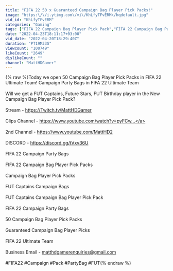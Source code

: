 ```yaml
---
title: "FIFA 22 50 x Guaranteed Campaign Bag Player Pick Packs!"
image: "https:\/\/i.ytimg.com\/vi\/KhLfyTFvERM\/hqdefault.jpg"
vid_id: "KhLfyTFvERM"
categories: "Gaming"
tags: ["FIFA 22 Campaign Bag Player Pick Pack","FIFA 22 Campaign Bag Packs","50 Campaign Bag Player Pick Packs"]
date: "2022-04-23T18:11:17+03:00"
vid_date: "2022-04-20T18:29:40Z"
duration: "PT19M33S"
viewcount: "100749"
likeCount: "2649"
dislikeCount: ""
channel: "MattHDGamer"
---
```

{% raw %}Today we open 50 Campaign Bag Player Pick Packs in FIFA 22 Ultimate Team! Campaign Party Bags in FIFA 22 Ultimate Team<br /><br />Will we get a FUT Captains, Future Stars, FUT Birthday player in the New Campaign Bag Player Pick Pack? <br /><br />Stream - <a rel="nofollow" target="blank" href="https://Twitch.tv/MattHDGamer">https://Twitch.tv/MattHDGamer</a> <br /><br />Clips Channel - <a rel="nofollow" target="blank" href="https://www.youtube.com/watch?v=pyFCw...">https://www.youtube.com/watch?v=pyFCw...</a><br /><br />2nd Channel - <a rel="nofollow" target="blank" href="https://www.youtube.com/MattHD2">https://www.youtube.com/MattHD2</a> <br /><br />DISCORD -  <a rel="nofollow" target="blank" href="https://discord.gg/tVxv36U">https://discord.gg/tVxv36U</a><br /><br />FIFA 22 Campaign Party Bags<br /><br />FIFA 22 Campaign Bag Player Pick Packs<br /><br />Campaign Bag Player Pick Packs<br /><br />FUT Captains Campaign Bags<br /><br />FUT Captains Campaign Bag Player Pick Pack<br /><br />FIFA 22 Campaign Party Bags<br /><br />50 Campaign Bag Player Pick Packs<br /><br />Guaranteed Campaign Bag Player Picks<br /><br />FIFA 22 Ultimate Team<br /><br />Business Email - matthdgamerenquiries@gmail.com<br /><br />#FIFA22 #Campaign #Pack #PartyBag #FUT{% endraw %}
